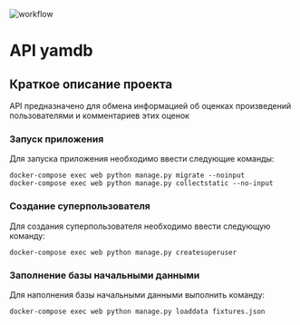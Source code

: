 ![workflow](https://github.com/azharkih/yamdb_final/actions/workflows/yamdb_workflow.yaml/badge.svg)
# API yamdb

## Краткое описание проекта
API предназначено для обмена информацией об оценках произведений пользователями 
и комментариев этих оценок

### Запуск приложения
Для запуска приложения необходимо ввести следующие команды:
```
docker-compose exec web python manage.py migrate --noinput
docker-compose exec web python manage.py collectstatic --no-input
```

### Создание суперпользователя
Для создания суперпользователя необходимо ввести следующую команду:
```
docker-compose exec web python manage.py createsuperuser
```

### Заполнение базы начальными данными
Для наполнения базы начальными данными выполнить команду:
```
docker-compose exec web python manage.py loaddata fixtures.json
```
